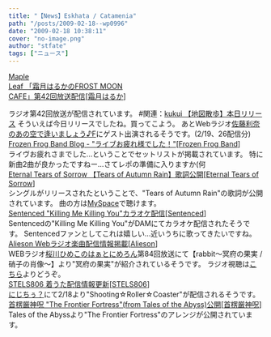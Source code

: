 ```yaml
---
title: "【News】Eskhata / Catamenia"
path: "/posts/2009-02-18--wp0996"
date: "2009-02-18 10:38:11"
cover: "no-image.png"
author: "stfate"
tags: ["ニュース"]
---
```


<style type="text/css">
<!--
p {white-space: pre-wrap};
-->
</style>

<a class="topics" href="http://www.timerocket.co.jp/fmc/" target="_blank">Maple Leaf 「霜月はるかのFROST MOON CAFE」第42回放送配信</a><span class="junre">[<a href="http://shimotsukin.com/" target="_blank">霜月はるか</a>]</span>
<div class="news">ラジオ第42回放送が配信されています。
#関連：<a href="http://kukui.cc/" target="_blank">kukui 【地図散歩】本日リリース</a>
そういえば今日リリースでしたね。買ってこよう。
あとWebラジオ<a href="http://www.animate.tv/digital/web_radio/detail_043.html" target="_blank">佐藤利奈のあの空で逢いましょう♪F</a>にゲスト出演されるそうです。(2/19、26配信分)</div>
<a class="topics" href="http://live.crowsclaw.info/" target="_blank">Frozen Frog Band Blog - "ライブお疲れ様でした！"</a><span class="junre">[<a href="http://live.crowsclaw.info/" target="_blank">Frozen Frog Band</a>]</span>
<div class="news">ライヴお疲れさまでした…ということでセットリストが掲載されています。
特に新曲2曲が良かったですねー…さてレポの準備に入りますか(何</div>
<a class="topics" href="http://eternaltears.info/album6/" target="_blank">Eternal Tears of Sorrow 【Tears of Autumn Rain】歌詞公開</a><span class="junre">[<a href="http://eternaltears.info/cms/index.php" target="_blank">Eternal Tears of Sorrow</a>]</span>
<div class="news">シングルがリリースされたということで、"Tears of Autumn Rain"の歌詞が公開されています。
曲の方は<a href="http://www.myspace.com/etos1" target="_blank">MySpace</a>で聴けます。</div>
<a class="topics" href="http://www.clubdam.com/app/leaf/songKaraokeLeaf.do?contentsId=4772614" target="_blank">Sentenced "Killing Me Killing You"カラオケ配信</a><span class="junre">[<a href="http://www.sentenced.org/" target="_blank">Sentenced</a>]</span>
<div class="news">Sentencedの"Killing Me Killing You"がDAMにてカラオケ配信されたそうです。
Sentencedファンとしてこれは嬉しい…近いうちに歌ってきたいですね。</div>
<a class="topics" href="http://www.alieson.net/html/" target="_blank">Alieson Webラジオ楽曲配信情報掲載</a><span class="junre">[<a href="http://www.alieson.net/html/" target="_blank">Alieson</a>]</span>
<div class="news">WEBラジオ<a href="http://www.melonbooks.co.jp/contents/melon/himeradio/index.html" target="_blank">桜川ひめこのはぁとにめろん</a>第84回放送にて【rabbit～冥府の果実 / 硝子の肖像～】より"冥府の果実"が紹介されているそうです。
ラジオ視聴は<a href="http://www.akiba-bb.net/contents/program/contents.php?id=27" target="_blank">こちら</a>よりどうぞ。</div>
<a class="topics" href="http://www.stels806.com/" target="_blank">STELS806 着うた配信情報更新</a><span class="junre">[<a href="http://www.stels806.com/" target="_blank">STELS806</a>]</span>
<div class="news"><a href="http://2jitiu.jp/pc/" target="_blank">にじちぅ？</a>にて2/18より"Shooting☆Roller☆Coaster"が配信されるそうです。</div>
<a class="topics" href="http://www.human-bbq.com/" target="_blank">首楞厳神呪 "The Frontier Fortress"(from Tales of the Abyss)公開</a><span class="junre">[<a href="http://www.human-bbq.com/" target="_blank">首楞厳神呪</a>]</span>
<div class="news">Tales of the Abyssより"The Frontier Fortress"のアレンジが公開されています。</div>

